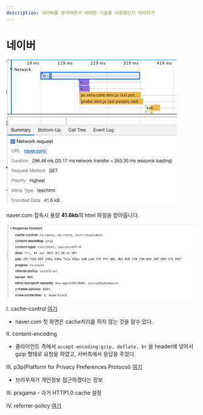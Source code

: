 ```yaml
---
description: 네이버를 분석하면서 어떠한 기술을 사용했는지 파악하기
---
```


# 네이버



![&#xCC98;&#xC74C; &#xC811;&#xC18D;&#xC2DC;](../.gitbook/assets/2021-06-04-12.41.00.png)

naver.com 접속시 용량 **41.6kb**의 html 파일을 받아옵니다.



![naver.com&#xC758; response header](../.gitbook/assets/2021-06-04-12.42.45.png)

I. cache-control [여기](https://developer.mozilla.org/ko/docs/Web/HTTP/Headers/Cache-Control)

* naver.com 첫 화면은 cache처리를 하지 않는 것을 알수 있다.

II. content-encoding

* 클라이언트 측에서 `accept-encoding:gzip, deflate, br` 을 header에 넣어서 gzip 형태로 요청을 하였고, 서버측에서 응답을 주었다.

III. p3p\(Platform for Privacy Preferences Protocol\) [여기](https://sir.kr/pg_tip/14397)

* 브라우져가 개인정보 접근하겠다는 정보

III. pragama - 과거 HTTP1.0 cache 설정

IV. referrer-policy [여기](https://developer.mozilla.org/en-US/docs/Web/HTTP/Headers/Referrer-Policy)



